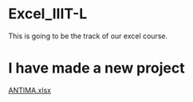 # Excel_IIIT-L
This is going to be the track of our excel course.
# I have made a new project 
[ANTIMA.xlsx](https://github.com/user-attachments/files/16787162/ANTIMA.xlsx)








